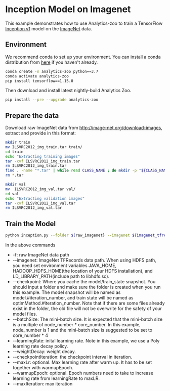 # Inception Model on Imagenet
This example demonstrates how to use Analytics-zoo to train a TensorFlow [Inception v1](https://arxiv.org/abs/1409.4842) model on the [ImageNet](http://image-net.org/index) data.

## Environment

We recommend conda to set up your environment. You can install a conda distribution from [here](https://docs.conda.io/projects/conda/en/latest/user-guide/install/)
if you haven't already.

```bash
conda create -n analytics-zoo python==3.7
conda activate analytics-zoo
pip install tensorflow==1.15.0
```

Then download and install latest nightly-build Analytics Zoo.

```bash
pip install --pre --upgrade analytics-zoo
```

## Prepare the data

Download raw ImageNet data from http://image-net.org/download-images, extract and provide in this format:
```bash
mkdir train
mv ILSVRC2012_img_train.tar train/
cd train
echo "Extracting training images"
tar -xvf ILSVRC2012_img_train.tar
rm ILSVRC2012_img_train.tar
find . -name "*.tar" | while read CLASS_NAME ; do mkdir -p "${CLASS_NAME%.tar}"; tar -xvf "${CLASS_NAME}" -C "${CLASS_NAME%.tar}"; done
rm *.tar

mkdir val
mv  ILSVRC2012_img_val.tar val/
cd val
echo "Extracting validation images"
tar -xvf ILSVRC2012_img_val.tar
rm ILSVRC2012_img_val.tar
```

## Train the Model

```bash
python inception.py --folder $(raw_imagenet} --imagenet ${imagenet_tfrecords} --cluster_mode yarn --worker_num 4 --cores 54 --memory 175G --batchSize 1792 --maxIteration 62000 --maxEpoch 100 --learningRate 0.0896 --checkpoint /tmp/models/inception
```

In the above commands
* -f: raw ImageNet data path
* --imagenet: ImageNet TFRecords data path. When using HDFS path, you need set environment variables JAVA_HOME,
HADOOP_HDFS_HOME(the location of your HDFS installation), and LD_LIBRARY_PATH(include path to libhdfs.so).
* --checkpoint: Where you cache the model/train_state snapshot. You should input a folder and
make sure the folder is created when you run this example. The model snapshot will be named as
model.#iteration_number, and train state will be named as optimMethod.#iteration_number. Note that if
there are some files already exist in the folder, the old file will not be overwrite for the
safety of your model files.
* --batchSize: The mini-batch size. It is expected that the mini-batch size is a multiple of node_number *
core_number. In this example, node_number is 1 and the mini-batch size is suggested to be set to core_number * 4
* --learningRate: inital learning rate. Note in this example, we use a Poly learning rate decay
policy.
* --weightDecay: weight decay.
* --checkpointIteration: the checkpoint interval in iteration.
* --maxLr: optional. Max learning rate after warm up. It has to be set together with warmupEpoch.
* --warmupEpoch: optional. Epoch numbers need to take to increase learning rate from learningRate to maxLR.
* --maxIteration: max iteration
